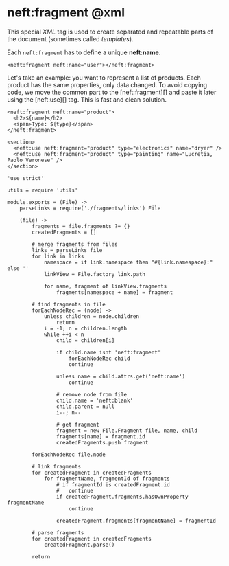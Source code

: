 neft:fragment @xml
=============

This special *XML* tag is used to create separated and repeatable parts of the document
(sometimes called *templates*).

Each `neft:fragment` has to define a unique **neft:name**.

```
<neft:fragment neft:name="user"></neft:fragment>
```

Let's take an example: you want to represent a list of products.
Each product has the same properties, only data changed.
To avoid copying code, we move the common part to the [neft:fragment][] and paste it later
using the [neft:use][] tag. This is fast and clean solution.

```
<neft:fragment neft:name="product">
  <h2>${name}</h2>
  <span>Type: ${type}</span>
</neft:fragment>

<section>
  <neft:use neft:fragment="product" type="electronics" name="dryer" />
  <neft:use neft:fragment="product" type="painting" name="Lucretia, Paolo Veronese" />
</section>
```

	'use strict'

	utils = require 'utils'

	module.exports = (File) ->
		parseLinks = require('./fragments/links') File

		(file) ->
			fragments = file.fragments ?= {}
			createdFragments = []

			# merge fragments from files
			links = parseLinks file
			for link in links
				namespace = if link.namespace then "#{link.namespace}:" else ''
				linkView = File.factory link.path

				for name, fragment of linkView.fragments
					fragments[namespace + name] = fragment

			# find fragments in file
			forEachNodeRec = (node) ->
				unless children = node.children
					return
				i = -1; n = children.length
				while ++i < n
					child = children[i]

					if child.name isnt 'neft:fragment'
						forEachNodeRec child
						continue

					unless name = child.attrs.get('neft:name')
						continue

					# remove node from file
					child.name = 'neft:blank'
					child.parent = null
					i--; n--

					# get fragment
					fragment = new File.Fragment file, name, child
					fragments[name] = fragment.id
					createdFragments.push fragment

			forEachNodeRec file.node

			# link fragments
			for createdFragment in createdFragments
				for fragmentName, fragmentId of fragments
					# if fragmentId is createdFragment.id
					# 	continue
					if createdFragment.fragments.hasOwnProperty fragmentName
						continue

					createdFragment.fragments[fragmentName] = fragmentId

			# parse fragments
			for createdFragment in createdFragments
				createdFragment.parse()

			return
